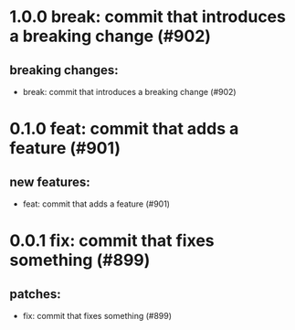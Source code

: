 # 1.0.0 break: commit that introduces a breaking change (#902)

## breaking changes:
* break: commit that introduces a breaking change (#902)

# 0.1.0 feat: commit that adds a feature (#901)

## new features:
* feat: commit that adds a feature (#901)

# 0.0.1 fix: commit that fixes something (#899)

## patches:
* fix: commit that fixes something (#899)

